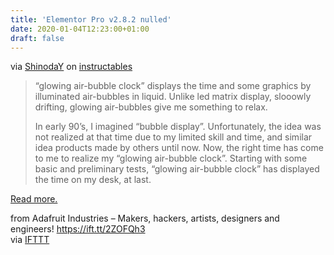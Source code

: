 ```yaml
---
title: 'Elementor Pro v2.8.2 nulled'
date: 2020-01-04T12:23:00+01:00
draft: false
---
```


via [ShinodaY](https://www.instructables.com/member/ShinodaY/) on [instructables](https://www.instructables.com/id/Glowing-Air-Bubble-Clock-Powerd-by-ESP8266/)

> “glowing air-bubble clock” displays the time and some graphics by illuminated air-bubbles in liquid. Unlike led matrix display, slooowly drifting, glowing air-bubbles give me something to relax.
> 
> In early 90’s, I imagined “bubble display”. Unfortunately, the idea was not realized at that time due to my limited skill and time, and similar idea products made by others until now. Now, the right time has come to me to realize my “glowing air-bubble clock”. Starting with some basic and preliminary tests, “glowing air-bubble clock” has displayed the time on my desk, at last.

[Read more.](https://www.instructables.com/member/ShinodaY/)

  
  
from Adafruit Industries – Makers, hackers, artists, designers and engineers! https://ift.tt/2ZOFQh3  
via [IFTTT](https://ifttt.com/?ref=da&site=blogger)